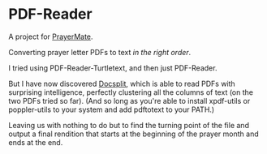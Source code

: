 # PDF-Reader

A project for [PrayerMate](https://www.prayermate.net/).

Converting prayer letter PDFs to text *in the right order*.

I tried using PDF-Reader-Turtletext, and then just PDF-Reader.

But I have now discovered [Docsplit](https://documentcloud.github.io/docsplit/), which is able to read PDFs with surprising intelligence, perfectly clustering all the columns of text (on the two PDFs tried so far).  (And so long as you're able to install xpdf-utils or poppler-utils to your system and add pdftotext to your PATH.)

Leaving us with nothing to do but to find the turning point of the file and output a final rendition that starts at the beginning of the prayer month and ends at the end.

